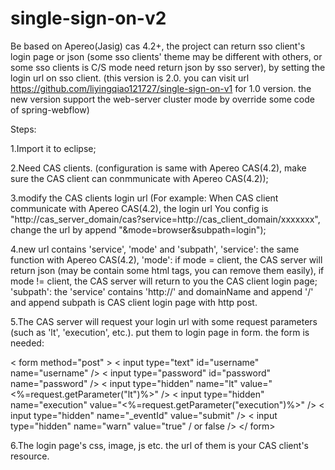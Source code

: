 # single-sign-on-v2
Be based on Apereo(Jasig) cas 4.2+, the project can return sso client's login page or json (some sso clients' theme may be different with others, or some sso clients is C/S mode need return json by sso server), by setting the login url on sso client.
(this version is 2.0. you can visit url https://github.com/liyingqiao121727/single-sign-on-v1 for 1.0 version. the new version support the web-server cluster mode by override some code of spring-webflow)

Steps: 

1.Import it to eclipse;

2.Need CAS clients. (configuration is same with Apereo CAS(4.2), make sure the CAS client can conmmunicate with Apereo CAS(4.2));

3.modify the CAS clients login url (For example: When CAS client communicate with Apereo CAS(4.2), the login url You config is "http://cas_server_domain/cas?service=http://cas_client_domain/xxxxxxx", change the url by append "&mode=browser&subpath=login");

4.new url contains 'service', 'mode' and 'subpath', 'service': the same function with Apereo CAS(4.2), 'mode': if mode = client, the CAS server will return json (may be contain some html tags, you can remove them easily), if mode != client, the CAS server will return to you the CAS client login page; 'subpath': the 'service' contains 'http://' and domainName and append '/' and append subpath is CAS client login page with http post.

5.The CAS server will request your login url with some request parameters (such as 'lt', 'execution', etc.). put them to login page in form. the form is needed:

< form method="post" > < input type="text" id="username" name="username" /> < input type="password" id="password" name="password" /> < input type="hidden" name="lt" value="<%=request.getParameter("lt")%>" /> < input type="hidden" name="execution" value="<%=request.getParameter("execution")%>" /> < input type="hidden" name="_eventId" value="submit" /> < input type="hidden" name="warn" value="true" / or false /> </ form>

6.The login page's css, image, js etc. the url of them is your CAS client's resource.
